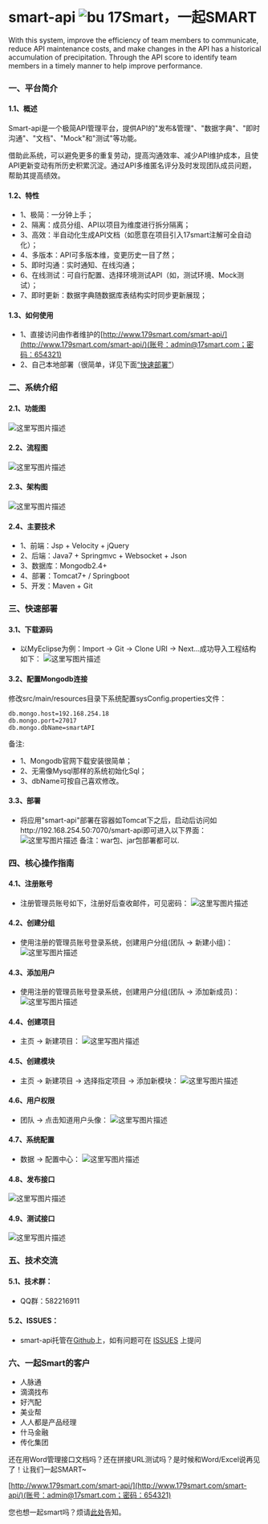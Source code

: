 # smart-api ![bu](https://camo.githubusercontent.com/8c93af46bfd72070ec0dcdf68bf74ec37349673b/68747470733a2f2f6170692e7472617669732d63692e6f72672f7468782f5241502e737667) 17Smart，一起SMART
With this system, improve the efficiency of team members to communicate, reduce API maintenance costs, and make changes in the API has a historical accumulation of precipitation. Through the API score to identify team members in a timely manner to help improve performance.







### 一、平台简介



#### 1.1、概述
Smart-api是一个极简API管理平台，提供API的"发布&管理"、"数据字典"、"即时沟通"、"文档"、"Mock"和"测试"等功能。

借助此系统，可以避免更多的重复劳动，提高沟通效率、减少API维护成本，且使API更新变动有所历史积累沉淀。通过API多维匿名评分及时发现团队成员问题，帮助其提高绩效。

#### 1.2、特性
- 1、极简：一分钟上手；
- 2、隔离：成员分组、API以项目为维度进行拆分隔离；
- 3、高效：半自动化生成API文档（如愿意在项目引入17smart注解可全自动化）；
- 4、多版本：API可多版本维，变更历史一目了然；
- 5、即时沟通：实时通知、在线沟通；
- 6、在线测试：可自行配置、选择环境测试API（如，测试环境、Mock测试）；
- 7、即时更新：数据字典随数据库表结构实时同步更新展现；

#### 1.3、如何使用
- 1、直接访问由作者维护的[http://www.179smart.com/smart-api/](http://www.179smart.com/smart-api/)(账号：admin@17smart.com；密码：654321)
- 2、自己本地部署（很简单，详见下面[“快速部署”](#部署)）



### 二、系统介绍



#### 2.1、功能图
![这里写图片描述](http://img.blog.csdn.net/20170610171730760?watermark/2/text/aHR0cDovL2Jsb2cuY3Nkbi5uZXQvTG92ZUphdmFZREo=/font/5a6L5L2T/fontsize/400/fill/I0JBQkFCMA==/dissolve/70/gravity/SouthEast)
#### 2.2、流程图
![这里写图片描述](http://img.blog.csdn.net/20170610171751088?watermark/2/text/aHR0cDovL2Jsb2cuY3Nkbi5uZXQvTG92ZUphdmFZREo=/font/5a6L5L2T/fontsize/400/fill/I0JBQkFCMA==/dissolve/70/gravity/SouthEast)
#### 2.3、架构图
![这里写图片描述](http://img.blog.csdn.net/20170610171806761?watermark/2/text/aHR0cDovL2Jsb2cuY3Nkbi5uZXQvTG92ZUphdmFZREo=/font/5a6L5L2T/fontsize/400/fill/I0JBQkFCMA==/dissolve/70/gravity/SouthEast)
#### 2.4、主要技术
- 1、前端：Jsp + Velocity + jQuery 
- 2、后端：Java7 + Springmvc + Websocket + Json
- 3、数据库：Mongodb2.4+
- 4、部署：Tomcat7+ / Springboot
- 5、开发：Maven + Git



### 三、快速部署

#### 3.1、下载源码
- 以MyEclipse为例：Import -> Git -> Clone URI -> Next...成功导入工程结构如下：
![这里写图片描述](http://img.blog.csdn.net/20170610174634233?watermark/2/text/aHR0cDovL2Jsb2cuY3Nkbi5uZXQvTG92ZUphdmFZREo=/font/5a6L5L2T/fontsize/400/fill/I0JBQkFCMA==/dissolve/70/gravity/SouthEast)
#### 3.2、配置Mongodb连接
修改src/main/resources目录下系统配置sysConfig.properties文件：

```
db.mongo.host=192.168.254.18
db.mongo.port=27017
db.mongo.dbName=smartAPI
```
备注:
- 1、Mongodb官网下载安装很简单；
- 2、无需像Mysql那样的系统初始化Sql；
- 3、dbName可按自己喜欢修改。

#### 3.3、部署
- 将应用"smart-api"部署在容器如Tomcat下之后，启动后访问如http://192.168.254.50:7070/smart-api即可进入以下界面：
![这里写图片描述](http://img.blog.csdn.net/20170610180213210?watermark/2/text/aHR0cDovL2Jsb2cuY3Nkbi5uZXQvTG92ZUphdmFZREo=/font/5a6L5L2T/fontsize/400/fill/I0JBQkFCMA==/dissolve/70/gravity/SouthEast)
备注：war包、jar包部署都可以.



### 四、核心操作指南

#### 4.1、注册账号
- 注册管理员账号如下，注册好后查收邮件，可见密码：
![这里写图片描述](http://img.blog.csdn.net/20170610181501009?watermark/2/text/aHR0cDovL2Jsb2cuY3Nkbi5uZXQvTG92ZUphdmFZREo=/font/5a6L5L2T/fontsize/400/fill/I0JBQkFCMA==/dissolve/70/gravity/SouthEast)
#### 4.2、创建分组
- 使用注册的管理员账号登录系统，创建用户分组(团队 -> 新建小组)：
![这里写图片描述](http://img.blog.csdn.net/20170610182534643?watermark/2/text/aHR0cDovL2Jsb2cuY3Nkbi5uZXQvTG92ZUphdmFZREo=/font/5a6L5L2T/fontsize/400/fill/I0JBQkFCMA==/dissolve/70/gravity/SouthEast)
#### 4.3、添加用户
- 使用注册的管理员账号登录系统，创建用户分组(团队 -> 添加新成员)：
![这里写图片描述](http://img.blog.csdn.net/20170610183020693?watermark/2/text/aHR0cDovL2Jsb2cuY3Nkbi5uZXQvTG92ZUphdmFZREo=/font/5a6L5L2T/fontsize/400/fill/I0JBQkFCMA==/dissolve/70/gravity/SouthEast)
#### 4.4、创建项目
- 主页 -> 新建项目：
![这里写图片描述](http://img.blog.csdn.net/20170610183923370?watermark/2/text/aHR0cDovL2Jsb2cuY3Nkbi5uZXQvTG92ZUphdmFZREo=/font/5a6L5L2T/fontsize/400/fill/I0JBQkFCMA==/dissolve/70/gravity/SouthEast)
#### 4.5、创建模块
- 主页 -> 新建项目 -> 选择指定项目 -> 添加新模块：
![这里写图片描述](http://img.blog.csdn.net/20170610185021696?watermark/2/text/aHR0cDovL2Jsb2cuY3Nkbi5uZXQvTG92ZUphdmFZREo=/font/5a6L5L2T/fontsize/400/fill/I0JBQkFCMA==/dissolve/70/gravity/SouthEast)
#### 4.6、用户权限
- 团队 -> 点击知道用户头像：
![这里写图片描述](http://img.blog.csdn.net/20170610185706394?watermark/2/text/aHR0cDovL2Jsb2cuY3Nkbi5uZXQvTG92ZUphdmFZREo=/font/5a6L5L2T/fontsize/400/fill/I0JBQkFCMA==/dissolve/70/gravity/SouthEast)
#### 4.7、系统配置
- 数据 -> 配置中心：
![这里写图片描述](http://img.blog.csdn.net/20170610190657898?watermark/2/text/aHR0cDovL2Jsb2cuY3Nkbi5uZXQvTG92ZUphdmFZREo=/font/5a6L5L2T/fontsize/400/fill/I0JBQkFCMA==/dissolve/70/gravity/SouthEast)
#### 4.8、发布接口
![这里写图片描述](http://img.blog.csdn.net/20170610192017655?watermark/2/text/aHR0cDovL2Jsb2cuY3Nkbi5uZXQvTG92ZUphdmFZREo=/font/5a6L5L2T/fontsize/400/fill/I0JBQkFCMA==/dissolve/70/gravity/SouthEast)
#### 4.9、测试接口
![这里写图片描述](http://img.blog.csdn.net/20170610193135220?watermark/2/text/aHR0cDovL2Jsb2cuY3Nkbi5uZXQvTG92ZUphdmFZREo=/font/5a6L5L2T/fontsize/400/fill/I0JBQkFCMA==/dissolve/70/gravity/SouthEast)



### 五、技术交流


#### 5.1、技术群：

- QQ群：582216911

#### 5.2、ISSUES：

- smart-api托管在[Github](https://github.com/Aresyi/smart-api)上，如有问题可在 [ISSUES](https://github.com/Aresyi/smart-api/issues/1) 上提问



### 六、一起Smart的客户


- 人脉通
- 滴滴找布
- 好汽配
- 美业帮
- 人人都是产品经理
- 什马金融
- 传化集团


还在用Word管理接口文档吗？还在拼接URL测试吗？是时候和Word/Excel说再见了！让我们一起SMART~

[http://www.179smart.com/smart-api/](http://www.179smart.com/smart-api/)(账号：admin@17smart.com；密码：654321)

您也想一起smart吗？烦请[此处](https://github.com/Aresyi/smart-api/issues/2)告知。
